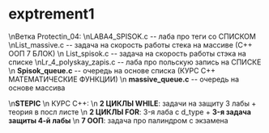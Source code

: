 # exptrement1
\nВетка Protectin_04:
        \nLABA4_SPISOK.c -- лаба про теги со СПИСКОМ
        \nList_massive.c -- задача на скорость работы стека на массиве  (С++ ООП 7 БЛОК)
       \n List_spisok.c -- задача на скорость работы стэка на списке
        \nLr_4_polyskay_zapis.c -- лаба про польскую запись на СПИСКЕ
       \n **Spisok_queue.c** -- очередь на основе списка  (КУРС С++ МАТЕМАТИЧЕСКИЕ ФУНКЦИИ)
       \n **massive_queue.c** -- очередь на основе массива

\n**STEPIC**
       \n КУРС С++:
            \n  **2 ЦИКЛЫ WHILE**: задачи на защиту 3 лабы + теория в посл листе
           \n   **2 ЦИКЛЫ FOR**: 3-я лаба с d_type + **3-я задача защиты 4-й лабы**
            \n  **7 ООП**: задача про палиндром с экзамена
              
              
